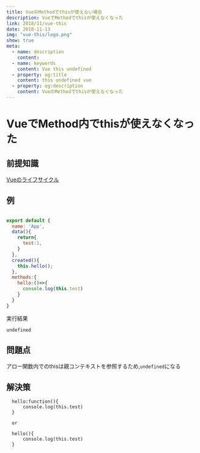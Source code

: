 ```yaml
---
title: VueのMethodでthisが使えない場合
description: VueでMethodでthisが使えなくなった
link: 2018/11/vue-this
date: 2018-11-13
img: "vue-this/logo.png"
show: true
meta:
  - name: description
    content: 
  - name: keywords
    content: Vue this undefined
  - property: og:title
    content: this undefined vue
  - property: og:description
    content: VueのMethodでthisが使えなくなった
---
```


# VueでMethod内でthisが使えなくなった

## 前提知識

[Vueのライフサイクル](https://jp.vuejs.org/v2/guide/instance.html#ライフサイクルダイアグラム)

## 例

```js

export default {
  name: 'App',
  data(){
    return{
      test:1,
    }
  },
  created(){
    this.hello();
  },
  methods:{
    hello:()=>{
      console.log(this.test)
    }
  }
}
```

実行結果

```
undefined
```

## 問題点
アロー関数内でのthisは親コンテキストを参照するため,```undefined```になる

## 解決策
```
  hello:function(){
      console.log(this.test)
  }

  or 

  hello(){
      console.log(this.test)
  }

  ```
